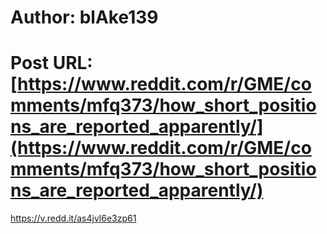 # Author: blAke139
# Post URL: [https://www.reddit.com/r/GME/comments/mfq373/how_short_positions_are_reported_apparently/](https://www.reddit.com/r/GME/comments/mfq373/how_short_positions_are_reported_apparently/)


https://v.redd.it/as4jvl6e3zp61
